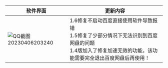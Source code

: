 <div align="center">

| 软件界面  | 更新内容|
| ---------- | -----------|
| ![QQ截图20230406203240](https://user-images.githubusercontent.com/24271838/230379658-d7846102-fac1-447f-b070-07c1c5027615.png)   |  1.6修复不启动百度直接使用软件导致报错<Br/>1.5修复了少部分情况下无法识别到百度网盘的问题 <Br/>1.4版加入了修复加速无效的功能，该功能需要完全退出百度网盘后再使用！ |
  
</div>
